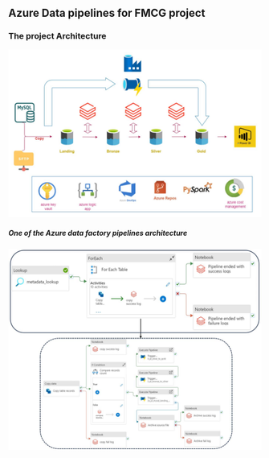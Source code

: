 ## Azure Data pipelines for FMCG project
### The project Architecture
![project architecture](project_architecture.jpg)

##### One of the Azure data factory pipelines architecture
![mysql ingestion pipeline](adf_pipeline_mysql_ingestion.jpg)

